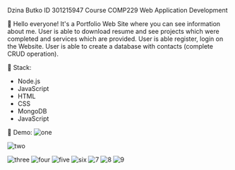 Dzina Butko ID 301215947 Course COMP229 Web Application Development

🙂 Hello everyone! It's a Portfolio Web Site where you can see information about me. User is able to download resume and see projects which were completed and services which are provided. User is able register, login on the Website. User is able to create a database with contacts (complete CRUD operation).

🚀 Stack:

- Node.js
- JavaScript
- HTML
- CSS
- MongoDB
- JavaScript


💎 Demo:
![one](https://user-images.githubusercontent.com/97703238/166554405-4e54840c-ceb3-4d86-88cb-d997c68ed844.jpg)

![two](https://user-images.githubusercontent.com/97703238/166554384-edec6a0c-a204-43df-a0ab-76954d0e5cd0.jpg)

![three](https://user-images.githubusercontent.com/97703238/166554442-fb389f46-c6b5-4d95-8191-17075e035d44.jpg)
![four](https://user-images.githubusercontent.com/97703238/166554457-f70d37db-ff73-42ab-994d-915604fe9f32.jpg)
![five](https://user-images.githubusercontent.com/97703238/166554472-2837a2b8-7ed9-4280-808a-afe6514ba17d.jpg)
![six](https://user-images.githubusercontent.com/97703238/166554494-ee1b67ac-c977-4470-ba3b-b2ed27df0d0c.jpg)
![7](https://user-images.githubusercontent.com/97703238/166554505-d7bb57a4-5d7d-4caf-b08c-1b26d0bece50.jpg)
![8](https://user-images.githubusercontent.com/97703238/166554510-c66f9e36-c782-488e-9d85-2b959fa7dead.jpg)
![9](https://user-images.githubusercontent.com/97703238/166554520-0605e0f8-4a0e-44f0-bfa5-371ecf39fa40.jpg)
